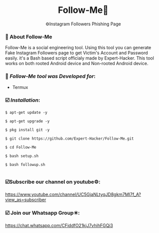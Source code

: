 <h1 align="center">Follow-Me👲</h1>
<p align="center">
      ⚙️Instagram Followers Phishing Page </p>

### 🎯 About Follow-Me

Follow-Me is a social engineering tool. Using this tool you can generate Fake Instagram Followers page to get Victim's Account and Password easily. it's a Bash based script officialy made by Expert-Hacker. This tool works on both rooted Android device and Non-rooted Android device.

   ### 🎯 ***Follow-Me tool was Developed for***:

* Termux

### ☑️ ***Installation***:

```
$ apt-get update -y
```
```
$ apt-get upgrade -y
```
```
$ pkg install git -y

```
```
$ git clone https://github.com/Expert-Hacker/Follow-Me.git
```
```
$ cd Follow-Me
```
```
$ bash setup.sh
```
```
$ bash followup.sh
```
```
```
### ☑️Subscribe our channel on youtube⚙️:
   https://www.youtube.com/channel/UC5GjaNLtyqJD8gkm7MI7f_A?view_as=subscriber

### ☑️ Join our Whatsapp Group✴️:
   https://chat.whatsapp.com/CFiddfO21kjJ7vhihFGQi3




